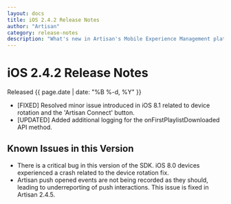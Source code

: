 ```yaml
---
layout: docs
title: iOS 2.4.2 Release Notes
author: "Artisan"
category: release-notes
description: "What's new in Artisan's Mobile Experience Management platform."
---
```

# iOS 2.4.2 Release Notes

Released {{ page.date | date: "%B %-d, %Y" }}

* [FIXED] Resolved minor issue introduced in iOS 8.1 related to device rotation and the 'Artisan Connect' button.
* [UPDATED] Added additional logging for the onFirstPlaylistDownloaded API method.

## Known Issues in this Version

* There is a critical bug in this version of the SDK. iOS 8.0 devices experienced a crash related to the device rotation fix.
* Artisan push opened events are not being recorded as they should, leading to underreporting of push interactions. This issue is fixed in Artisan 2.4.5.
